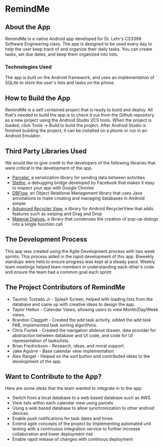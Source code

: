 # RemindMe

## About the App

RemindMe is a native Android app developed for Dr. Lehr's CS3398 Software Engineering class. 
The app is designed to be used every day to help the user keep track of and organize their daily
tasks. You can create tasks, set due dates, and keep them organized into lists.

### Technologies Used
The app is built on the Android framework, and uses an implementation of SQLite to store the user's
lists and tasks on the phone. 

## How to Build the App

RemindMe is a self contained project that is ready to build and deploy. All that's needed to
build the app is to check it out from the Github repository as a new project using the 
Android Studio VCS tools. When the project is loaded, click Tools -> Build to build the project. 
After Android Studio is finished building the project, it can be installed on a phone or run in
an Android Emulator.

## Third Party Libraries Used
We would like to give credit to the developers of the following libraries that were critical in the
development of the app.


* [Parceler](https://github.com/johncarl81/parceler), a serialization library for sending data between activities
* [Stetho](http://facebook.github.io/stetho/), a debugging bridge developed by Facebook that makes it easy to inspect your app with Google Chrome
* [DBFlow](https://github.com/Raizlabs/DBFlow), an Object Relational Management library that uses Java annotations to make creating and managing databases in Android simple
* [Advanced Recycler View](https://github.com/h6ah4i/android-advancedrecyclerview), a library for Android RecyclerView that adds features such as swiping and Drag and Drop
* [Material Dialogs](https://github.com/afollestad/material-dialogs), a library that condenses the creation of pop-up dialogs into a single function call

## The Development Process 
This app was created using the Agile Development process with two week sprints. This process aided in the rapid development of this app. 
Biweekly standups were held to ensure progress was kept at a steady pace. Weekly team meetings helped team members in understanding
each other's code and ensure the team had a common goal each sprint. 


## The Project Contributors of RemindMe
* Taurino Tostado Jr - Splash Screen, helped with loading lists from the database and came up with creative ideas to design the app.
* Taylor Helton - Calendar Views, allowing users to view Month/Day/Week views.
* Brandon Claggett - Created the add task activity, added the add task FAB, implemented task sorting algorithms. 
* Chris Foytek - Created the navigation slideout drawer, data provider for abstraction between database and UI code, and code for UI representation of tasks/lists.
* Brian Fredrickson - Research, ideas, and moral support.
* Jake Aguirre - Base calendar view implementation
* Alex Rangel - Helped on the sort button and contributed ideas to the development of the app. 

## Want to Contribute to the App?
 Here are some ideas that the team wanted to integrate in to the app:
 * Switch from a local database to a web based database such as AWS.
 * View lists within each calendar view using parcels 
 * Using a web based database to allow synchronization to other android devices.
 * Enable push notifications for task dates and times
 * Extend agile concepts of the project by implementing automated unit testing with a continuous integration service to further increase collaboration and lower deployment risk
 * Enable rapid release of changes with continous deployment
 

